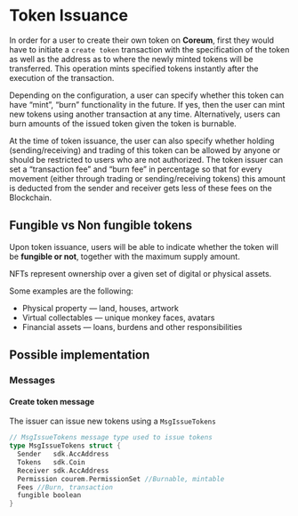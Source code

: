 
# Token Issuance

In order for a user to create their own token on **Coreum**, first they would have to initiate a `create token` transaction with the specification of the token as well as the address as to where the newly minted tokens will be transferred.
This operation mints specified tokens instantly after the execution of the transaction. 

Depending on the configuration, a user can specify whether this token can have “mint”, “burn” functionality in the future. If yes, then the user can mint new tokens using another transaction at any time.
Alternatively, users can burn amounts of the issued token given the token is burnable. 

At the time of token issuance, the user can also specify whether holding (sending/receiving) and trading of this token can be allowed by anyone or should be restricted to users who are not authorized.
The token issuer can set a “transaction fee” and “burn fee” in percentage so that for every movement (either through trading or sending/receiving tokens) this amount is deducted from the sender and receiver gets less of these fees on the Blockchain.

## Fungible vs Non fungible tokens
Upon token issuance, users will be able to indicate whether the token will be **fungible or not**, together with the maximum supply amount.

NFTs represent ownership over a given set of digital or physical assets.

Some examples are the following:

- Physical property — land, houses, artwork
- Virtual collectables — unique monkey faces, avatars
- Financial assets — loans, burdens and other responsibilities

## Possible implementation

### Messages

#### Create token message
The issuer can issue new tokens using a `MsgIssueTokens`

```go
// MsgIssueTokens message type used to issue tokens
type MsgIssueTokens struct {
  Sender   sdk.AccAddress 
  Tokens   sdk.Coin 
  Receiver sdk.AccAddress
  Permission courem.PermissionSet //Burnable, mintable 
  Fees //Burn, transaction
  fungible boolean
}
```



